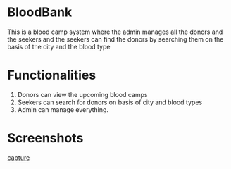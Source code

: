 # BloodBank
This is a blood camp system where the admin manages all the donors and the seekers and the seekers can find the donors by searching them on the basis of the city and the blood type

# Functionalities
  1) Donors can view the upcoming blood camps
  2) Seekers can search for donors on basis of city and blood types
  3) Admin can manage everything.
  

 # Screenshots
 [capture](https://user-images.githubusercontent.com/34777376/44472832-9b6ae780-a64c-11e8-8c5c-8c061b03de58.PNG)
